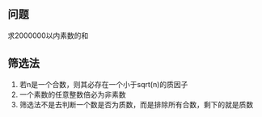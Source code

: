 ## 问题
求2000000以内素数的和


## 筛选法
1. 若n是一个合数，则其必存在一个小于sqrt(n)的质因子
2. 一个素数的任意整数倍必为非素数
3. 筛选法不是去判断一个数是否为质数，而是排除所有合数，剩下的就是质数